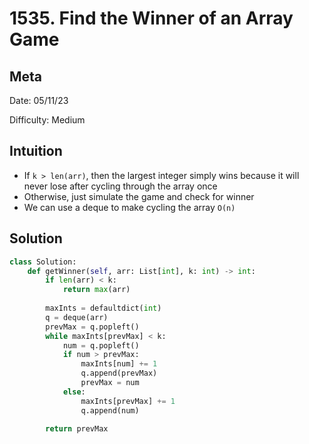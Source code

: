 # 1535. Find the Winner of an Array Game

## Meta
Date: 05/11/23

Difficulty: Medium

## Intuition
- If `k > len(arr)`, then the largest integer simply wins because it will never lose after cycling through the array once
- Otherwise, just simulate the game and check for winner
- We can use a   deque to make cycling the array `O(n)`

## Solution
```py
class Solution:
    def getWinner(self, arr: List[int], k: int) -> int:
        if len(arr) < k:
            return max(arr)
        
        maxInts = defaultdict(int)
        q = deque(arr)
        prevMax = q.popleft()
        while maxInts[prevMax] < k:
            num = q.popleft()
            if num > prevMax:
                maxInts[num] += 1
                q.append(prevMax)
                prevMax = num
            else:
                maxInts[prevMax] += 1
                q.append(num)
        
        return prevMax
```